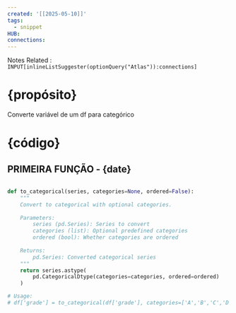 ```yaml
---
created: '[[2025-05-10]]'
tags:
  - snippet
HUB: 
connections:
---
```


Notes Related : `INPUT[inlineListSuggester(optionQuery("Atlas")):connections]` 

# {propósito}

Converte variável de um df para categórico 

# {código}

## PRIMEIRA FUNÇÃO - {date}

```python

def to_categorical(series, categories=None, ordered=False):
    """
    Convert to categorical with optional categories.
    
    Parameters:
        series (pd.Series): Series to convert
        categories (list): Optional predefined categories
        ordered (bool): Whether categories are ordered
    
    Returns:
        pd.Series: Converted categorical series
    """
    return series.astype(
        pd.CategoricalDtype(categories=categories, ordered=ordered)
    )

# Usage:
# df['grade'] = to_categorical(df['grade'], categories=['A','B','C','D','F'])

```